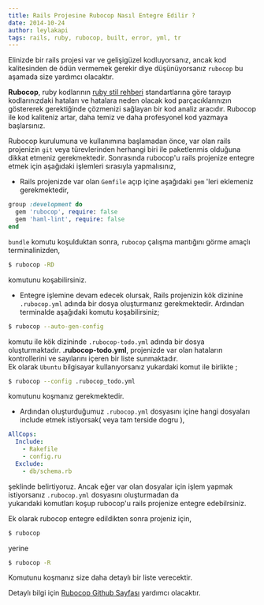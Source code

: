 ```yaml
---
title: Rails Projesine Rubocop Nasıl Entegre Edilir ?
date: 2014-10-24
author: leylakapi
tags: rails, ruby, rubocop, built, error, yml, tr 
---
```


Elinizde bir rails projesi var ve gelişigüzel kodluyorsanız, ancak kod kalitesinden de ödün vermemek gerekir diye
düşünüyorsanız `rubocop` bu aşamada size yardımcı olacaktır.

**Rubocop**, ruby kodlarının [ruby stil rehberi](https://github.com/bbatsov/ruby-style-guide) standartlarına göre tarayıp
kodlarınızdaki hataları ve hatalara neden olacak kod parçacıklarınızın göstererek gerektiğinde çözmenizi sağlayan bir
kod analiz aracıdır. Rubocop ile kod kaliteniz artar, daha temiz ve daha profesyonel kod yazmaya başlarsınız.

Rubocop kurulumuna ve kullanımına başlamadan önce, var olan rails projenizin `git` veya türevlerinden herhangi biri ile
paketlenmis olduğuna dikkat etmeniz
gerekmektedir. Sonrasında rubocop'u rails projenize entegre etmek için aşağıdaki işlemleri sırasıyla yapmalısınız,

- Rails projenizde var olan `Gemfile` açıp içine aşağıdaki `gem` 'leri eklemeniz gerekmektedir,

```ruby
group :development do
  gem 'rubocop', require: false
  gem 'haml-lint', require: false
end
```

`bundle` komutu koşulduktan sonra, `rubocop` çalışma mantığını görme amaçlı terminalinizden,
  
```bash
$ rubocop -RD  
```  

komutunu koşabilirsiniz.

- Entegre işlemine devam edecek olursak, Rails projenizin kök dizinine `.rubocop.yml` adında bir dosya oluşturmanız gerekmektedir. 
Ardından terminalde aşağıdaki komutu koşabilirsiniz;

```bash
$ rubocop --auto-gen-config
```

komutu ile kök dizininde `.rubocop-todo.yml` adında bir dosya oluşturmaktadır. **.rubocop-todo.yml**,  projenizde var olan hataların kontrollerini ve sayılarını içeren bir liste sunmaktadır.  
Ek olarak `Ubuntu` bilgisayar kullanıyorsanız yukardaki komut ile birlikte ;

```bash
$ rubocop --config .rubocop_todo.yml
```
komutunu koşmanız gerekmektedir.

- Ardından oluşturduğumuz `.rubocop.yml` dosyasını içine hangi dosyaları include etmek istiyorsak( veya tam terside dogru ),

```yml
AllCops:
  Include:
    - Rakefile
    - config.ru
  Exclude:
    - db/schema.rb
```

şeklinde belirtiyoruz. Ancak eğer var olan dosyalar için işlem yapmak istiyorsanız `.rubocop.yml` dosyasını oluşturmadan da  
yukarıdaki komutları koşup rubocop'u rails projenize entegre edebilrsiniz.

Ek olarak rubocop entegre edildikten sonra projeniz için,

```bash
$ rubocop
```

yerine

```bash
$ rubocop -R
```

Komutunu koşmanız size daha detaylı bir liste verecektir.

Detaylı bilgi için [Rubocop Github Sayfası](https://github.com/bbatsov/rubocop) yardımcı olacaktır.
